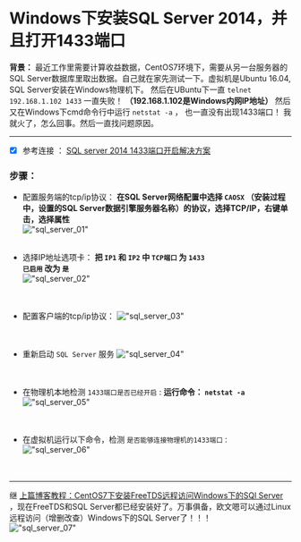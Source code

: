 Windows下安装SQL Server 2014，并且打开1433端口
==========================
**背景：** 最近工作里需要计算收益数据，CentOS7环境下，需要从另一台服务器的SQL Server数据库里取出数据。自己就在家先测试一下。虚拟机是Ubuntu 16.04, SQL Server安装在Windows物理机下。
然后在UBuntu下一直 `telnet 192.168.1.102 1433` 一直失败！ **（192.168.1.102是Windows内网IP地址）** 然后又在Windows下cmd命令行中运行 `netstat -a` ， 也一直没有出现1433端口！ 我就火了，怎么回事。然后一直找问题原因。

**********
* [x] 参考连接 ： 
[SQL server 2014 1433端口开启解决方案](https://blog.csdn.net/qq_33412610/article/details/74858100)<br />

### 步骤：
* 配置服务端的tcp/ip协议：
**在SQL Server网络配置中选择 `CAOSX` （安装过程中，设置的SQL Server数据引擎服务器名称）的协议，选择TCP/IP，右键单击，选择属性**<br />
!["sql_server_01"](https://github.com/tycao/tycao.github.io/blob/master/src/sql_server_01.png "sql_server_01")<br /><br />

* 选择IP地址选项卡：
**把 `IP1` 和 `IP2` 中 `TCP端口` 为 `1433`** <br />
**`已启用` 改为 `是`** <br />
!["sql_server_02"](https://github.com/tycao/tycao.github.io/blob/master/src/sql_server_02.png "sql_server_02")<br /><br /><br />

* 配置客户端的tcp/ip协议：
!["sql_server_03"](https://github.com/tycao/tycao.github.io/blob/master/src/sql_server_03.png "sql_server_03")<br /><br /><br />

* 重新启动 `SQL Server` 服务
!["sql_server_04"](https://github.com/tycao/tycao.github.io/blob/master/src/sql_server_04.png "sql_server_04")<br /><br /><br />

* 在物理机本地检测 `1433端口是否已经开启` :
**运行命令： `netstat -a`** <br />
!["sql_server_05"](https://github.com/tycao/tycao.github.io/blob/master/src/sql_server_05.png "sql_server_05")<br /><br /><br />

* 在虚拟机运行以下命令，检测 `是否能够连接物理机的1433端口：` <br />
!["sql_server_06"](https://github.com/tycao/tycao.github.io/blob/master/src/sql_server_06.png "sql_server_06")<br /><br /><br />


*************************
继 [上篇博客教程：CentOS7下安装FreeTDS远程访问Windows下的SQl Server](https://github.com/tycao/tycao.github.io/blob/master/FreeTDS_ON_CentOS7.md) ，现在FreeTDS和SQL Server都已经安装好了。万事俱备，欧文嗯可以通过Linux远程访问（增删改查）Windows下的SQL Server了！！！<br />
!["sql_server_07"](https://github.com/tycao/tycao.github.io/blob/master/src/sql_server_07.png "sql_server_07")<br /><br /><br />